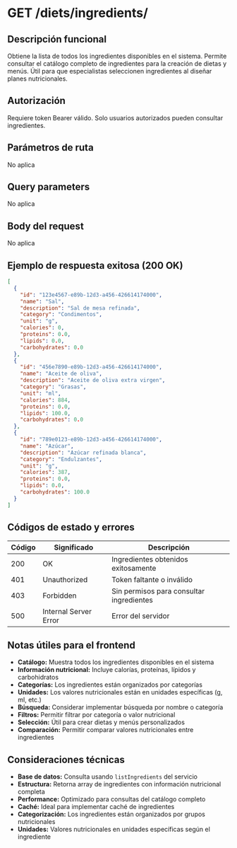# GET /diets/ingredients/

## Descripción funcional

Obtiene la lista de todos los ingredientes disponibles en el sistema. Permite consultar el catálogo completo de ingredientes para la creación de dietas y menús. Útil para que especialistas seleccionen ingredientes al diseñar planes nutricionales.

## Autorización

Requiere token Bearer válido. Solo usuarios autorizados pueden consultar ingredientes.

## Parámetros de ruta

No aplica

## Query parameters

No aplica

## Body del request

No aplica

## Ejemplo de respuesta exitosa (200 OK)

```json
[
  {
    "id": "123e4567-e89b-12d3-a456-426614174000",
    "name": "Sal",
    "description": "Sal de mesa refinada",
    "category": "Condimentos",
    "unit": "g",
    "calories": 0,
    "proteins": 0.0,
    "lipids": 0.0,
    "carbohydrates": 0.0
  },
  {
    "id": "456e7890-e89b-12d3-a456-426614174000",
    "name": "Aceite de oliva",
    "description": "Aceite de oliva extra virgen",
    "category": "Grasas",
    "unit": "ml",
    "calories": 884,
    "proteins": 0.0,
    "lipids": 100.0,
    "carbohydrates": 0.0
  },
  {
    "id": "789e0123-e89b-12d3-a456-426614174000",
    "name": "Azúcar",
    "description": "Azúcar refinada blanca",
    "category": "Endulzantes",
    "unit": "g",
    "calories": 387,
    "proteins": 0.0,
    "lipids": 0.0,
    "carbohydrates": 100.0
  }
]
```

## Códigos de estado y errores

| Código | Significado | Descripción |
|--------|-------------|-------------|
| 200 | OK | Ingredientes obtenidos exitosamente |
| 401 | Unauthorized | Token faltante o inválido |
| 403 | Forbidden | Sin permisos para consultar ingredientes |
| 500 | Internal Server Error | Error del servidor |

## Notas útiles para el frontend

- **Catálogo:** Muestra todos los ingredientes disponibles en el sistema
- **Información nutricional:** Incluye calorías, proteínas, lípidos y carbohidratos
- **Categorías:** Los ingredientes están organizados por categorías
- **Unidades:** Los valores nutricionales están en unidades específicas (g, ml, etc.)
- **Búsqueda:** Considerar implementar búsqueda por nombre o categoría
- **Filtros:** Permitir filtrar por categoría o valor nutricional
- **Selección:** Útil para crear dietas y menús personalizados
- **Comparación:** Permitir comparar valores nutricionales entre ingredientes

## Consideraciones técnicas

- **Base de datos:** Consulta usando `listIngredients` del servicio
- **Estructura:** Retorna array de ingredientes con información nutricional completa
- **Performance:** Optimizado para consultas del catálogo completo
- **Caché:** Ideal para implementar caché de ingredientes
- **Categorización:** Los ingredientes están organizados por grupos nutricionales
- **Unidades:** Valores nutricionales en unidades específicas según el ingrediente
